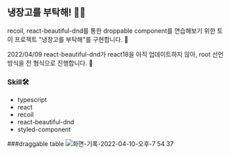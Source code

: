 ## 냉장고를 부탁해! 👋🏻

recoil, react-beautiful-dnd를 통한 droppable component를 연습해보기 위한
토이 프로젝트 "냉장고를 부탁해"를 구현합니다. 🚀

<p>2022/04/09 react-beautiful-dnd가 react18을 아직 업데이트하지 않아, root 선언 방식을 전 형식으로 진행합니다. 🤔</p>


### Skill🛠
<ul>
<li>typescript</li>
<li>react</li>
<li>recoil</li>
<li>react-beautiful-dnd</li>
<li>styled-component</li>
</ul>


###draggable table
![화면-기록-2022-04-10-오후-7 54 37](https://user-images.githubusercontent.com/102515157/162614809-8dcfd21d-82e1-4b56-9e34-4cb8120f51f1.gif)
